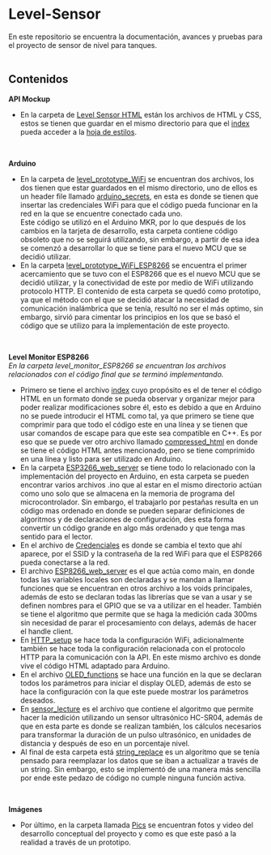 # Level-Sensor
En este repositorio se encuentra la documentación, avances y pruebas para el proyecto de sensor de nivel para tanques.
<br>
<br>

## Contenidos
**API Mockup**
- En la carpeta de [Level Sensor HTML](https://github.com/Miguel-Carreon/Level-Sensor/tree/main/Level%20Sensor%20HTML) están los archivos de HTML y CSS, estos se tienen que guardar en el mismo directorio para que el [index](https://github.com/Miguel-Carreon/Level-Sensor/blob/main/Level%20Sensor%20HTML/index.html) pueda acceder a la 
[hoja de estilos](https://github.com/Miguel-Carreon/Level-Sensor/blob/main/Level%20Sensor%20HTML/style.css).
<br>

**Arduino**
- En la carpeta de [level_prototype_WiFi](https://github.com/Miguel-Carreon/Level-Sensor/tree/main/level_prototipe_WiFi) se encuentran dos archivos, los dos tienen que estar guardados en el mismo directorio, uno de ellos es un header file llamado [arduino_secrets](https://github.com/Miguel-Carreon/Level-Sensor/blob/main/level_prototipe_WiFi/arduino_secrets.h), en esta es donde se tienen que insertar las credenciales WiFi para que el código pueda funcionar en la red en la que se encuentre conectado cada uno. <br>
Este código se utilizó en el Arduino MKR, por lo que después de los cambios en la tarjeta de desarrollo, esta carpeta contiene código obsoleto que no se seguirá utilizando, sin embargo, a partir de esa idea se comenzó a desarrollar lo que se tiene para el nuevo MCU que se decidió utilizar.
- En la carpeta [level_prototype_WiFi_ESP8266](https://github.com/Miguel-Carreon/Level-Sensor/tree/test_branch/level_prototype_WiFi_ESP8266) se encuentra el primer acercamiento que se tuvo con el ESP8266 que es el nuevo MCU que se decidió utilizar, y la conectividad de este por medio de WiFi utilizando protocolo HTTP. El contenido de esta carpeta se quedó como prototipo, ya que el método con el que se decidió atacar la necesidad de comunicación inalámbrica que se tenía, resultó no ser el más optimo, sin embargo, sirvió para cimentar los principios en los que se basó el código que se utilizo para la implementación de este proyecto.
<br>

**Level Monitor ESP8266**
<br>
*En la carpeta level_monitor_ESP8266 se encuentran los archivos relacionados con el código final que se terminó implementando.*

- Primero se tiene el archivo [index](https://github.com/Miguel-Carreon/Level-Sensor/blob/test_branch/level_monitor_ESP8266/index.html) cuyo propósito es el de tener el código HTML en un formato donde se pueda observar y organizar mejor para poder realizar modificaciones sobre él, esto es debido a que en Arduino no se puede introducir el HTML como tal, ya que primero se tiene que comprimir para que todo el código este en una línea y se tienen que usar comandos de escape para que este sea compatible en C++. Es por eso que se puede ver otro archivo llamado [compressed_html](https://github.com/Miguel-Carreon/Level-Sensor/blob/test_branch/level_monitor_ESP8266/compressed_html.txt) en donde se tiene el código HTML antes mencionado, pero se tiene comprimido en una línea y listo para ser utilizado en Arduino.
- En la carpeta [ESP3266_web_server](https://github.com/Miguel-Carreon/Level-Sensor/tree/test_branch/level_monitor_ESP8266/ESP3266_web_server) se tiene todo lo relacionado con la implementación del proyecto en Arduino, en esta carpeta se pueden encontrar varios archivos .ino que al estar en el mismo directorio actúan como uno solo que se almacena en la memoria de programa del microcontrolador. Sin embargo, el trabajarlo por pestañas resulta en un código mas ordenado en donde se pueden separar definiciones de algoritmos y de declaraciones de configuración, des esta forma convertir un código grande en algo más ordenado y que tenga mas sentido para el lector.
- En el archivo de [Credenciales](https://github.com/Miguel-Carreon/Level-Sensor/blob/test_branch/level_monitor_ESP8266/ESP3266_web_server/Credenciales.h) es donde se cambia el texto que ahí aparece, por el SSID y la contraseña de la red WiFi para que el ESP8266 pueda conectarse a la red.
- El archivo [ESP8266_web_server](https://github.com/Miguel-Carreon/Level-Sensor/blob/test_branch/level_monitor_ESP8266/ESP3266_web_server/ESP3266_web_server.ino) es el que actúa como main, en donde todas las variables locales son declaradas y se mandan a llamar funciones que se encuentran en otros archivo a los voids principales, además de esto se declaran todas las librerías que se van a usar y se definen nombres para el GPIO que se va a utilizar en el header. También se tiene el algoritmo que permite que se haga la medición cada 300ms sin necesidad de parar el procesamiento con delays, además de hacer el handle client.
- En [HTTP_setup](https://github.com/Miguel-Carreon/Level-Sensor/blob/test_branch/level_monitor_ESP8266/ESP3266_web_server/HTTP_setup.ino) se hace toda la configuración WiFi, adicionalmente también se hace toda la configuración relacionada con el protocolo HTTP para la comunicación con la API. En este mismo archivo es donde vive el código HTML adaptado para Arduino.
- En el archivo [OLED_functions](https://github.com/Miguel-Carreon/Level-Sensor/blob/test_branch/level_monitor_ESP8266/ESP3266_web_server/OLED_functions.ino) se hace una función en la que se declaran todos los parámetros para iniciar el display OLED, además de esto se hace la configuración con la que este puede mostrar los parámetros deseados.
- En [sensor_lecture](https://github.com/Miguel-Carreon/Level-Sensor/blob/test_branch/level_monitor_ESP8266/ESP3266_web_server/sensor_lecture.ino) es el archivo que contiene el algoritmo que permite hacer la medición utilizando un sensor ultrasónico HC-SR04, además de que en esta parte es donde se realizan también, los cálculos necesarios para transformar la duración de un pulso ultrasónico, en unidades de distancia y después de eso en un porcentaje nivel.
- Al final de esta carpeta está [string_replace](https://github.com/Miguel-Carreon/Level-Sensor/blob/test_branch/level_monitor_ESP8266/ESP3266_web_server/string_replace.ino) es un algoritmo que se tenía pensado para reemplazar los datos que se iban a actualizar a través de un string. Sin embargo, esto se implementó de una manera más sencilla por ende este pedazo de código no cumple ninguna función activa.
<br>

**Imágenes**
- Por último, en la carpeta llamada [Pics](https://github.com/Miguel-Carreon/Level-Sensor/tree/test_branch/Pics) se encuentran fotos y video del desarrollo conceptual del proyecto y como es que este pasó a la realidad a través de un prototipo.
